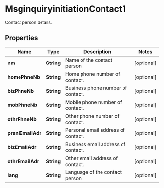 

# MsginquiryinitiationContact1

Contact person details.
## Properties

Name | Type | Description | Notes
------------ | ------------- | ------------- | -------------
**nm** | **String** | Name of the contact person. |  [optional]
**homePhneNb** | **String** | Home phone number of contact. |  [optional]
**bizPhneNb** | **String** | Business phone number of contact. |  [optional]
**mobPhneNb** | **String** | Mobile phone number of contact. |  [optional]
**othrPhneNb** | **String** | Other phone number of contact. |  [optional]
**prsnlEmailAdr** | **String** | Personal email address of contact. |  [optional]
**bizEmailAdr** | **String** | Business email address of contact. |  [optional]
**othrEmailAdr** | **String** | Other email address of contact. |  [optional]
**lang** | **String** | Language of the contact person. |  [optional]



